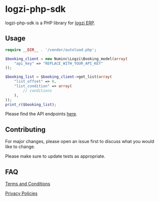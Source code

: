 # logzi-php-sdk

logzi-php-sdk is a PHP library for [logzi ERP](https://www.logzi.com/).

## Usage

```php
require __DIR__ . '/vendor/autoload.php';

$booking_client = new Numinc\Logzi\Booking_model(array(
	"api_key" => "REPLACE_WITH_YOUR_API_KEY"
));

$booking_list = $booking_client->get_list(array(
	"list_offset" => 0,
	"list_condition" => array(
		// conditions
	),
));
print_r($booking_list);
```

Please find the API endpoints [here](https://www.logzi.com/help-center/dokumentacio).

## Contributing

For major changes, please open an issue first
to discuss what you would like to change.

Please make sure to update tests as appropriate.

## FAQ
[Terms and Conditions](https://www.logzi.com/dokumentum/aszf)

[Privacy Policies](https://www.numinc.com/dokumentum/adatvedelem)
